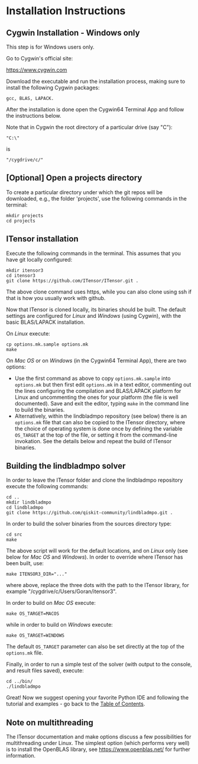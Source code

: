 # Installation Instructions

## Cygwin Installation - Windows only

This step is for Windows users only.

Go to Cygwin's official site:

https://www.cygwin.com

Download the executable and run the installation process, making sure to install the following Cygwin packages:

    gcc, BLAS, LAPACK.

After the installation is done open the Cygwin64 Terminal App and follow the instructions below.

Note that in Cygwin the root directory of a particular drive (say "C"): 

    "C:\" 
is

    "/cygdrive/c/"

## [Optional] Open a projects directory

To create a particular directory under which the git repos will be downloaded, e.g., the folder 'projects', use the following commands in the terminal:

    mkdir projects
    cd projects

## ITensor installation

Execute the following commands in the terminal. This assumes that you have git locally configured:

    mkdir itensor3
    cd itensor3
    git clone https://github.com/ITensor/ITensor.git .

The above clone command uses https, while you can also clone using ssh if that is how you usually work with github.

Now that ITensor is cloned locally, its binaries should be built. The default settings are configured for _Linux_ and _Windows_ (using Cygwin), with the basic BLAS/LAPACK installation.

On _Linux_ execute:

    cp options.mk.sample options.mk
    make

On _Mac OS_ or on _Windows_ (in the Cygwin64 Terminal App), there are two options:
- Use the first command as above to copy `options.mk.sample` into `options.mk` but then first edit `options.mk` in a text editor, commenting out the lines configuring the compilation and BLAS/LAPACK platform for Linux and uncommenting the ones for your platform (the file is well documented). Save and exit the editor, typing `make` in the command line to build the binaries.
- Alternatively, within the lindbladmpo repository (see below) there is an `options.mk` file that can also be copied to the ITensor directory, where the choice of operating system is done once by defining the variable `OS_TARGET` at the top of the file, or setting it from the command-line invokation. See the details below and repeat the build of ITensor binaries.

## Building the lindbladmpo solver

In order to leave the ITensor folder and clone the lindbladmpo repository execute the following commands:

    cd ..
    mkdir lindbladmpo
    cd lindbladmpo
    git clone https://github.com/qiskit-community/lindbladmpo.git .

In order to build the solver binaries from the sources directory type:

    cd src
    make

The above script will work for the default locations, and on _Linux_ only (see below for _Mac OS_ and _Windows_). In order to override where ITensor has been built, use:

    make ITENSOR3_DIR="..."

where above, replace the three dots with the path to the ITensor library, for example "/cygdrive/c/Users/Goran/itensor3".

In order to build on _Mac OS_ execute:

    make OS_TARGET=MACOS
    
while in order to build on _Windows_ execute:

    make OS_TARGET=WINDOWS

The default `OS_TARGET` parameter can also be set directly at the top of the `options.mk` file.

Finally, in order to run a simple test of the solver (with output to the console, and result files saved), execute:

    cd ../bin/
    ./lindbladmpo

Great! Now we suggest opening your favorite Python IDE and following the tutorial and examples - go back to the [Table of Contents](README.md#table-of-contents).

## Note on multithreading

The ITensor documentation and make options discuss a few possibilities for multithreading under Linux. The simplest option (which performs very well) is to install the OpenBLAS library, see https://www.openblas.net/ for further information.
